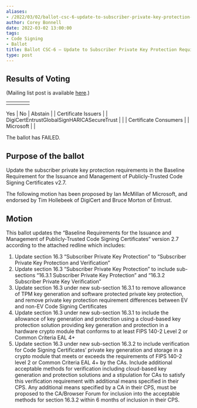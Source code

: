 ```yaml
---
aliases:
- /2022/03/02/ballot-csc-6-update-to-subscriber-private-key-protection-requirements/
author: Corey Bonnell
date: 2022-03-02 13:00:00
tags:
- Code Signing
- Ballot
title: Ballot CSC-6 – Update to Subscriber Private Key Protection Requirements
type: post
---
```


## Results of Voting

(Mailing list post is available [here][1].)

| | | | |
| --- | --- | --- | --- |
| |
Yes
|
No
|
Abstain
|
|
Certificate Issuers
| |
DigiCertEntrustGlobalSignHARICASecureTrust
| |
|
Certificate Consumers
| |
Microsoft
| |

The ballot has FAILED.

## Purpose of the ballot

Update the subscriber private key protection requirements in the Baseline Requirement for the Issuance and Management of Publicly-Trusted Code Signing Certificates v2.7.

The following motion has been proposed by Ian McMillan of Microsoft, and endorsed by Tim Hollebeek of DigiCert and Bruce Morton of Entrust.

## Motion

This ballot updates the “Baseline Requirements for the Issuance and Management of Publicly‐Trusted Code Signing Certificates“ version 2.7 according to the attached redline which includes:

1. Update section 16.3 “Subscriber Private Key Protection” to “Subscriber Private Key Protection and Verification”
1. Update section 16.3 “Subscriber Private Key Protection” to include sub-sections “16.3.1 Subscriber Private Key Protection” and “16.3.2 Subscriber Private Key Verification”
1. Update section 16.3 under new sub-section 16.3.1 to remove allowance of TPM key generation and software protected private key protection, and remove private key protection requirement differences between EV and non-EV Code Signing Certificates
1. Update section 16.3 under new sub-section 16.3.1 to include the allowance of key generation and protection using a cloud-based key protection solution providing key generation and protection in a hardware crypto module that conforms to at least FIPS 140-2 Level 2 or Common Criteria EAL 4+
1. Update section 16.3 under new sub-section 16.3.2 to include verification for Code Signing Certificates’ private key generation and storage in a crypto module that meets or exceeds the requirements of FIPS 140-2 level 2 or Common Criteria EAL 4+ by the CAs. Include additional acceptable methods for verification including cloud-based key generation and protection solutions and a stipulation for CAs to satisfy this verification requirement with additional means specified in their CPS. Any additional means specified by a CA in their CPS, must be proposed to the CA/Browser Forum for inclusion into the acceptable methods for section 16.3.2 within 6 months of inclusion in their CPS.

[1]: https://lists.cabforum.org/pipermail/cscwg-public/2022-March/000722.html